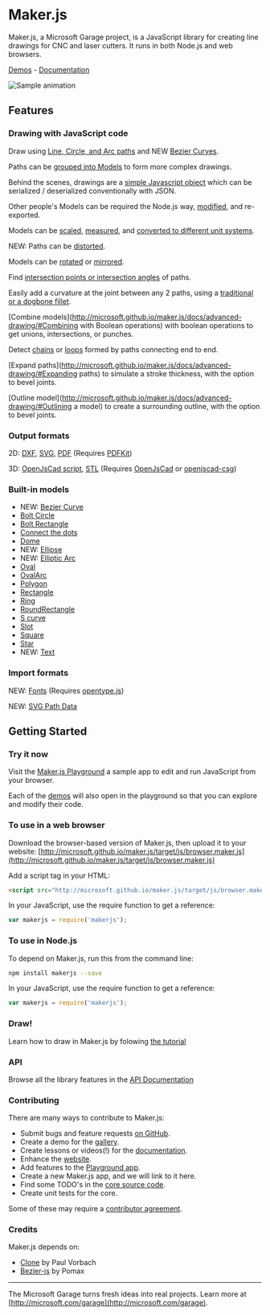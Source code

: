 # Maker.js

Maker.js, a Microsoft Garage project, is a JavaScript library for creating line drawings for CNC and laser cutters. It runs in both Node.js and web browsers.

[Demos](http://microsoft.github.io/maker.js/demos/) - [Documentation](http://microsoft.github.io/maker.js/docs/)

![Sample animation](http://microsoft.github.io/maker.js/images/anim-wheel.gif)

## Features

### Drawing with JavaScript code

Draw using [Line, Circle, and Arc paths](http://microsoft.github.io/maker.js/docs/basic-drawing/#Paths) and NEW [Bezier Curves](http://microsoft.github.io/maker.js/playground/?script=BezierCurve).

Paths can be [grouped into Models](http://microsoft.github.io/maker.js/docs/basic-drawing/#Models) to form more complex drawings.

Behind the scenes, drawings are a [simple Javascript object](http://microsoft.github.io/maker.js/docs/basic-drawing/#It%27s%20Just%20JSON) which can be serialized / deserialized conventionally with JSON.

Other people's Models can be required the Node.js way, [modified](http://microsoft.github.io/maker.js/docs/intermediate-drawing/#Modifying%20models), and re-exported.

Models can be [scaled](http://microsoft.github.io/maker.js/docs/intermediate-drawing/#Scaling), [measured](http://microsoft.github.io/maker.js/docs/api/modules/makerjs.measure.html#modelextents), and [converted to different unit systems](http://microsoft.github.io/maker.js/docs/basic-drawing/#Units).

NEW: Paths can be [distorted](http://microsoft.github.io/maker.js/docs/api/modules/makerjs.path.html#distort).

Models can be [rotated](http://microsoft.github.io/maker.js/docs/intermediate-drawing/#Rotating) or [mirrored](http://microsoft.github.io/maker.js/docs/intermediate-drawing/#Mirroring).

Find [intersection points or intersection angles](http://microsoft.github.io/maker.js/docs/intermediate-drawing/#Intersection) of paths.

Easily add a curvature at the joint between any 2 paths, using a [traditional or a dogbone fillet](http://microsoft.github.io/maker.js/docs/intermediate-drawing/#Fillets).

[Combine models](http://microsoft.github.io/maker.js/docs/advanced-drawing/#Combining with Boolean operations) with boolean operations to get unions, intersections, or punches.

Detect [chains](http://microsoft.github.io/maker.js/docs/api/modules/makerjs.model.html#findchains) or [loops](http://microsoft.github.io/maker.js/docs/api/modules/makerjs.model.html#findloops) formed by paths connecting end to end.

[Expand paths](http://microsoft.github.io/maker.js/docs/advanced-drawing/#Expanding paths) to simulate a stroke thickness, with the option to bevel joints.

[Outline model](http://microsoft.github.io/maker.js/docs/advanced-drawing/#Outlining a model) to create a surrounding outline, with the option to bevel joints.

### Output formats

2D: 
[DXF](http://microsoft.github.io/maker.js/docs/api/modules/makerjs.exporter.html#todxf), 
[SVG](http://microsoft.github.io/maker.js/docs/api/modules/makerjs.exporter.html#tosvg),
[PDF](http://microsoft.github.io/maker.js/docs/api/modules/makerjs.exporter.html#topdf) (Requires [PDFKit](https://pdfkit.org/))

3D: 
[OpenJsCad script](http://microsoft.github.io/maker.js/docs/api/modules/makerjs.exporter.html#toopenjscad), 
[STL](http://microsoft.github.io/maker.js/docs/api/modules/makerjs.exporter.html#tostl) (Requires [OpenJsCad](http://joostn.github.io/OpenJsCad/) or [openjscad-csg](https://www.npmjs.com/package/openjscad-csg))

### Built-in models

* NEW: [Bezier Curve](http://microsoft.github.io/maker.js/playground/?script=BezierCurve)
* [Bolt Circle](http://microsoft.github.io/maker.js/playground/?script=BoltCircle)
* [Bolt Rectangle](http://microsoft.github.io/maker.js/playground/?script=BoltRectangle)
* [Connect the dots](http://microsoft.github.io/maker.js/playground/?script=ConnectTheDots)
* [Dome](http://microsoft.github.io/maker.js/playground/?script=Dome)
* NEW: [Ellipse](http://microsoft.github.io/maker.js/playground/?script=Ellipse)
* NEW: [Elliptic Arc](http://microsoft.github.io/maker.js/playground/?script=EllipticArc)
* [Oval](http://microsoft.github.io/maker.js/playground/?script=Oval)
* [OvalArc](http://microsoft.github.io/maker.js/playground/?script=OvalArc)
* [Polygon](http://microsoft.github.io/maker.js/playground/?script=Polygon)
* [Rectangle](http://microsoft.github.io/maker.js/playground/?script=Rectangle)
* [Ring](http://microsoft.github.io/maker.js/playground/?script=Ring)
* [RoundRectangle](http://microsoft.github.io/maker.js/playground/?script=RoundRectangle)
* [S curve](http://microsoft.github.io/maker.js/playground/?script=SCurve)
* [Slot](http://microsoft.github.io/maker.js/playground/?script=Slot)
* [Square](http://microsoft.github.io/maker.js/playground/?script=Square)
* [Star](http://microsoft.github.io/maker.js/playground/?script=Star)
* NEW: [Text](http://microsoft.github.io/maker.js/playground/?script=Text)

### Import formats

NEW: [Fonts](http://microsoft.github.io/maker.js/playground/?script=Text) (Requires [opentype.js](http://opentype.js.org/))

NEW: [SVG Path Data](http://microsoft.github.io/maker.js/docs/api/modules/makerjs.importer.html#fromsvgpathdata)

## Getting Started

### Try it now

Visit the [Maker.js Playground](http://microsoft.github.io/maker.js/playground/) a sample app to edit and run JavaScript from your browser.

Each of the [demos](http://microsoft.github.io/maker.js/demos/#content) will also open in the playground so that you can explore and modify their code.

### To use in a web browser

Download the browser-based version of Maker.js, then upload it to your website:
[http://microsoft.github.io/maker.js/target/js/browser.maker.js](http://microsoft.github.io/maker.js/target/js/browser.maker.js)

Add a script tag in your HTML:
```html
<script src="http://microsoft.github.io/maker.js/target/js/browser.maker.js" type="text/javascript"></script>
```

In your JavaScript, use the require function to get a reference:
 
```javascript
var makerjs = require('makerjs');
```

### To use in Node.js

To depend on Maker.js, run this from the command line:
```bash
npm install makerjs --save
```

In your JavaScript, use the require function to get a reference:
 
```javascript
var makerjs = require('makerjs');
```

### Draw!
Learn how to draw in Maker.js by folowing [the tutorial](http://microsoft.github.io/maker.js/docs/basic-drawing/)

### API
Browse all the library features in the [API Documentation](http://microsoft.github.io/maker.js/docs/api/)

### Contributing
There are many ways to contribute to Maker.js:
* Submit bugs and feature requests [on GitHub](https://github.com/Microsoft/maker.js/issues).
* Create a demo for the [gallery](http://microsoft.github.io/maker.js/demos/#content).
* Create lessons or videos(!) for the [documentation](http://microsoft.github.io/maker.js/docs/#content).
* Enhance the [website](https://github.com/Microsoft/maker.js/tree/gh-pages).
* Add features to the [Playground app](https://github.com/Microsoft/maker.js/tree/master/playground).
* Create a new Maker.js app, and we will link to it here.
* Find some TODO's in the [core source code](https://github.com/Microsoft/maker.js/tree/master/src).
* Create unit tests for the core.

Some of these may require a [contributor agreement](https://github.com/Microsoft/maker.js/blob/master/CONTRIBUTING.md).

### Credits
Maker.js depends on:
* [Clone](https://github.com/pvorb/node-clone) by Paul Vorbach
* [Bezier-js](https://github.com/Pomax/bezierjs) by Pomax

---

The Microsoft Garage turns fresh ideas into real projects. Learn more at [http://microsoft.com/garage](http://microsoft.com/garage).
